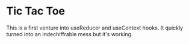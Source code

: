 # Tic Tac Toe

This is a first venture into useReducer and useContext hooks. It quickly turned into an indechiffrable mess but it's working.
